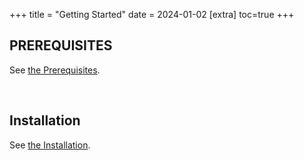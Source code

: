 +++
title = "Getting Started"
date = 2024-01-02
[extra]
toc=true
+++

## PREREQUISITES

See [the Prerequisites](/docs/prerequisites).


<br />

## Installation

See [the Installation](/docs/installation).